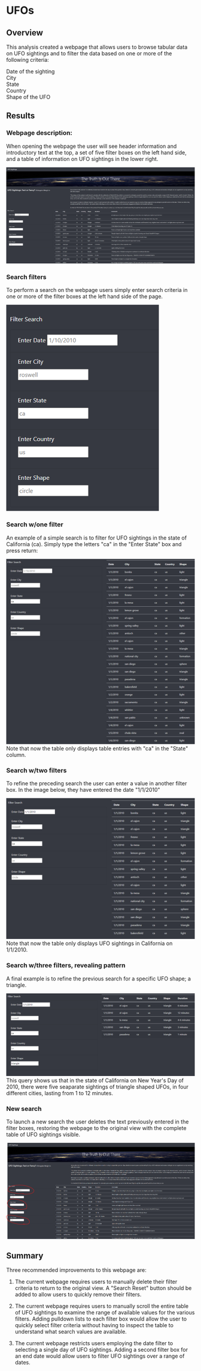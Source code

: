 # UFOs

## Overview

This analysis created a webpage that allows users to browse tabular data on UFO sightings and to filter the data based on one or more  of the following criteria:  

Date of the sighting  
City  
State  
Country  
Shape of the UFO  
 
## Results

### Webpage description:

When opening the webpage the user will see header information and introductory text at the top, a set of five filter boxes on the left hand side, and a table of information on UFO sightings in the lower right.

![alt text](https://github.com/benniehana111/UFOs/blob/main/static/images/UFO_sightings_webpage.png)

### Search filters

To perform a search on the webpage users simply enter search criteria in one or more of the filter boxes at the left hand side of the page.

![alt text](https://github.com/benniehana111/UFOs/blob/main/static/images/Filter_boxes.png)

### Search w/one filter

An example of a simple search is to filter for UFO sightings in the state of California (ca). Simply type the letters "ca" in the "Enter State" box and press return:

![alt text](https://github.com/benniehana111/UFOs/blob/main/static/images/CA_search_1.png)
Note that now the table only displays table entries with "ca" in the "State" column.

### Search w/two filters

To refine the preceding search the user can enter a value in another filter box. In the image below, they have entered the date "1/1/2010"

![alt text](https://github.com/benniehana111/UFOs/blob/main/static/images/CA_search_2.png)
Note that now the table only displays UFO sightings in California on 1/1/2010.

### Search w/three filters, revealing pattern

A final example is to refine the previous search for a specific UFO shape; a triangle. 

![alt text](https://github.com/benniehana111/UFOs/blob/main/static/images/CA_search_3.png)
This query shows us that in the state of California on New Year's Day of 2010, there were five seaparate sightings of triangle shaped UFOs, in four different cities, lasting from 1 to 12 minutes.

### New search

To launch a new search the user deletes the text previously entered in the filter boxes, restoring the webpage to the original view with the complete table of UFO sightings visible.

![alt text](https://github.com/benniehana111/UFOs/blob/main/static/images/UFO_sightings_webpagev2.png)

## Summary

Three recommended improvements to this webpage are:  

1) The current webpage requires users to manually delete their filter criteria to return to the original view. A "Search Reset" button should be added to allow users to quickly remove their filters.  

2) The current webpage requires users to manually scroll the entire table of UFO sightings to examine the range of available values for the various filters. Adding pulldown lists to each filter box would allow the user to quickly select filter criteria without having to inspect the table to understand what search values are available.

3) The current webpage restricts users employing the date filter to selecting a single day of UFO sightings. Adding a second filter box for an end date would allow users to filter UFO sightings over a range of dates.  
